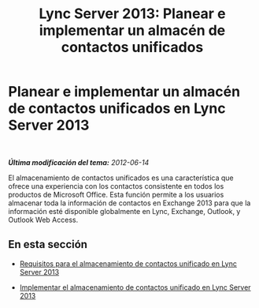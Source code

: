 ﻿---
title: 'Lync Server 2013: Planear e implementar un almacén de contactos unificados'
TOCTitle: Planear e implementar un almacén de contactos unificados
ms:assetid: d56e11be-43dd-45d4-8ac6-3adfb03f5d1a
ms:mtpsurl: https://technet.microsoft.com/es-es/library/JJ205283(v=OCS.15)
ms:contentKeyID: 48276802
ms.date: 01/07/2017
mtps_version: v=OCS.15
ms.translationtype: HT
---

# Planear e implementar un almacén de contactos unificados en Lync Server 2013

 

_**Última modificación del tema:** 2012-06-14_

El almacenamiento de contactos unificados es una característica que ofrece una experiencia con los contactos consistente en todos los productos de Microsoft Office. Esta función permite a los usuarios almacenar toda la información de contactos en Exchange 2013 para que la información esté disponible globalmente en Lync, Exchange, Outlook, y Outlook Web Access.

## En esta sección

  - [Requisitos para el almacenamiento de contactos unificado en Lync Server 2013](lync-server-2013-requirements-for-unified-contact-store.md)

  - [Implementar el almacenamiento de contactos unificado en Lync Server 2013](lync-server-2013-deploying-unified-contact-store.md)

